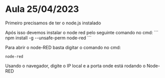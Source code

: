 # Aula 25/04/2023

<p>Primeiro precisamos de ter o node.js instalado</p>

<p>
Após isso devemos instalar o node red pelo seguinte comando no cmd:
```
npm install -g --unsafe-perm node-red
```
</p>

Para abrir o node-RED basta digitar o comando no cmd:
```
node-red
```

<p>
Usando o navegador, digite o IP local e a porta onde está rodando o Node-RED
</p>
